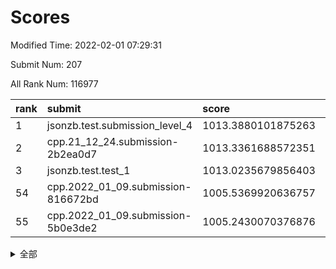 # Scores

Modified Time: 2022-02-01 07:29:31

Submit Num: 207

All Rank Num: 116977

| rank |               submit               |       score        |       sigma        | pk_num |
| :--- | :--------------------------------- | :----------------- | :----------------- | :----- |
| 1    | jsonzb.test.submission_level_4     | 1013.3880101875263 | 0.8248082988262002 | 2262   |
| 2    | cpp.21_12_24.submission-2b2ea0d7   | 1013.3361688572351 | 0.8197170905794224 | 2261   |
| 3    | jsonzb.test.test_1                 | 1013.0235679856403 | 0.8036225659949825 | 2258   |
| 54   | cpp.2022_01_09.submission-816672bd | 1005.5369920636757 | 0.7217483360149058 | 2266   |
| 55   | cpp.2022_01_09.submission-5b0e3de2 | 1005.2430070376876 | 0.7319392777832842 | 2263   |


<details>
<summary>全部</summary>

| rank |                 submit                 |       score        |       sigma        | pk_num |
| :--- | :------------------------------------- | :----------------- | :----------------- | :----- |
| 1    | jsonzb.test.submission_level_4         | 1013.3880101875263 | 0.8248082988262002 | 2262   |
| 2    | cpp.21_12_24.submission-2b2ea0d7       | 1013.3361688572351 | 0.8197170905794224 | 2261   |
| 3    | jsonzb.test.test_1                     | 1013.0235679856403 | 0.8036225659949825 | 2258   |
| 4    | gobigger.level_3.submission_level_3_35 | 1011.9082383286006 | 0.7877745498498797 | 2265   |
| 5    | gobigger.level_3.submission_level_3_25 | 1011.620625585003  | 0.7829689063286417 | 2265   |
| 6    | gobigger.level_3.submission_level_3_6  | 1011.0886169465547 | 0.7588346757473117 | 2261   |
| 7    | gobigger.level_3.submission_level_3_40 | 1010.8482055257168 | 0.7615154637029217 | 2258   |
| 8    | gobigger.level_3.submission_level_3_14 | 1010.800095653786  | 0.7560993008536463 | 2258   |
| 9    | gobigger.level_3.submission_level_3_9  | 1010.5996840538435 | 0.7609089090812563 | 2262   |
| 10   | gobigger.level_3.submission_level_3_36 | 1010.5853745606287 | 0.7737337323581583 | 2258   |
| 11   | gobigger.level_3.submission_level_3_18 | 1010.5469806660741 | 0.7463631117325782 | 2258   |
| 12   | gobigger.level_3.submission_level_3_34 | 1010.5451853172002 | 0.753931135848     | 2255   |
| 13   | gobigger.level_3.submission_level_3_4  | 1010.4495293474065 | 0.7441940250680698 | 2265   |
| 14   | gobigger.level_3.submission_level_3_39 | 1010.4278988378206 | 0.769531490250638  | 2264   |
| 15   | gobigger.level_3.submission_level_3_2  | 1010.3471372694945 | 0.7765919433162368 | 2263   |
| 16   | gobigger.level_3.submission_level_3_38 | 1010.3443031192912 | 0.7842557399555639 | 2263   |
| 17   | gobigger.level_3.submission_level_3_26 | 1010.3319621346496 | 0.768483727000869  | 2260   |
| 18   | gobigger.level_3.submission_level_3_20 | 1010.3176161742466 | 0.7564665589033749 | 2261   |
| 19   | gobigger.level_3.submission_level_3_31 | 1010.2939176395683 | 0.7833441862679036 | 2263   |
| 20   | gobigger.level_3.submission_level_3_33 | 1010.2554793693482 | 0.7678872427507359 | 2265   |
| 21   | gobigger.level_3.submission_level_3_15 | 1010.2461708685647 | 0.7361721575352079 | 2262   |
| 22   | gobigger.level_3.submission_level_3_10 | 1010.1688201598378 | 0.7575038195489939 | 2262   |
| 23   | gobigger.level_3.submission_level_3_49 | 1010.1640815664277 | 0.7784299254239343 | 2261   |
| 24   | gobigger.level_3.submission_level_3_47 | 1010.1404713870297 | 0.7303299460403491 | 2261   |
| 25   | gobigger.level_3.submission_level_3_5  | 1010.0943141420282 | 0.743245888967762  | 2257   |
| 26   | gobigger.level_3.submission_level_3_16 | 1010.0773639132841 | 0.7602175013107214 | 2263   |
| 27   | gobigger.level_3.submission_level_3_0  | 1010.0582950328945 | 0.7547189899932689 | 2252   |
| 28   | gobigger.level_3.submission_level_3_48 | 1010.0194645906929 | 0.7517800082250694 | 2260   |
| 29   | gobigger.level_3.submission_level_3_23 | 1009.9993977249518 | 0.7824180089990723 | 2268   |
| 30   | gobigger.level_3.submission_level_3_42 | 1009.9890643903942 | 0.7537351081677809 | 2257   |
| 31   | gobigger.level_3.submission_level_3_45 | 1009.9143289543675 | 0.7505639647965954 | 2263   |
| 32   | gobigger.level_3.submission_level_3_30 | 1009.815515397485  | 0.7571597131429613 | 2265   |
| 33   | gobigger.level_3.submission_level_3_29 | 1009.7721029017353 | 0.7650864357062452 | 2256   |
| 34   | gobigger.level_3.submission_level_3_32 | 1009.7405797447842 | 0.7494405358080704 | 2264   |
| 35   | gobigger.level_3.submission_level_3_12 | 1009.6229628864864 | 0.734183037032059  | 2266   |
| 36   | gobigger.level_3.submission_level_3_7  | 1009.6144052972049 | 0.7861187603417492 | 2264   |
| 37   | gobigger.level_3.submission_level_3_3  | 1009.599778142667  | 0.7469130819826514 | 2258   |
| 38   | gobigger.level_3.submission_level_3_27 | 1009.5566983180348 | 0.7524902904773052 | 2261   |
| 39   | gobigger.level_3.submission_level_3_43 | 1009.5501505484519 | 0.7604170320531581 | 2261   |
| 40   | gobigger.level_3.submission_level_3_24 | 1009.4077174170717 | 0.7403845229707638 | 2258   |
| 41   | gobigger.level_3.submission_level_3_13 | 1009.3048678202267 | 0.7740580850746009 | 2257   |
| 42   | gobigger.level_3.submission_level_3_11 | 1009.2902224345017 | 0.7636575679135906 | 2262   |
| 43   | gobigger.level_3.submission_level_3_1  | 1009.2106197351615 | 0.7530832298828787 | 2262   |
| 44   | gobigger.level_3.submission_level_3_8  | 1009.1763008527099 | 0.7483409366017031 | 2262   |
| 45   | gobigger.level_3.submission_level_3_19 | 1009.0453853067925 | 0.7394844948093608 | 2259   |
| 46   | gobigger.level_3.submission_level_3_22 | 1008.994530292125  | 0.7632819280629531 | 2262   |
| 47   | gobigger.level_3.submission_level_3_28 | 1008.8379922548938 | 0.7258718684519258 | 2262   |
| 48   | gobigger.level_3.submission_level_3_41 | 1008.7855488136704 | 0.7393258668859446 | 2264   |
| 49   | gobigger.level_3.submission_level_3_17 | 1008.747119937499  | 0.7422539285909914 | 2254   |
| 50   | gobigger.level_3.submission_level_3_37 | 1008.7112463458905 | 0.7728472921610137 | 2264   |
| 51   | gobigger.level_3.submission_level_3_46 | 1008.6650567936884 | 0.7321982916764984 | 2262   |
| 52   | gobigger.level_3.submission_level_3_21 | 1008.4598665838128 | 0.7411312881935455 | 2255   |
| 53   | gobigger.level_3.submission_level_3_44 | 1007.9756093541749 | 0.7498512863330158 | 2258   |
| 54   | cpp.2022_01_09.submission-816672bd     | 1005.5369920636757 | 0.7217483360149058 | 2266   |
| 55   | cpp.2022_01_09.submission-5b0e3de2     | 1005.2430070376876 | 0.7319392777832842 | 2263   |
| 56   | gobigger.level_1.submission_level_1_47 | 1005.0033630409283 | 0.7330071030584207 | 2260   |
| 57   | gobigger.level_1.submission_level_1_32 | 1004.8184490559734 | 0.7246611583971958 | 2257   |
| 58   | gobigger.level_1.submission_level_1_17 | 1004.6947975078184 | 0.7065172608361795 | 2261   |
| 59   | gobigger.level_1.submission_level_1_22 | 1004.6137930795514 | 0.716711325024149  | 2259   |
| 60   | gobigger.level_1.submission_level_1_21 | 1004.3702570599529 | 0.7271115795464891 | 2256   |
| 61   | gobigger.level_1.submission_level_1_46 | 1004.2249398614479 | 0.7229451345603414 | 2260   |
| 62   | gobigger.level_1.submission_level_1_1  | 1004.2026043563542 | 0.722728697255248  | 2260   |
| 63   | gobigger.level_1.submission_level_1_33 | 1004.1539894017417 | 0.7211461129060815 | 2263   |
| 64   | gobigger.level_1.submission_level_1_48 | 1004.0889863225726 | 0.7194340819169616 | 2255   |
| 65   | gobigger.level_1.submission_level_1_20 | 1004.0566949109316 | 0.7187913180951065 | 2259   |
| 66   | gobigger.level_1.submission_level_1_40 | 1003.9621497652533 | 0.7237172643410419 | 2260   |
| 67   | gobigger.level_1.submission_level_1_2  | 1003.8969082819311 | 0.7156057862462429 | 2260   |
| 68   | gobigger.level_1.submission_level_1_41 | 1003.8280068756491 | 0.7332799210552677 | 2261   |
| 69   | gobigger.level_1.submission_level_1_9  | 1003.7097775778615 | 0.7228145224645144 | 2258   |
| 70   | gobigger.level_1.submission_level_1_23 | 1003.707608308625  | 0.720850168807478  | 2254   |
| 71   | gobigger.level_1.submission_level_1_34 | 1003.7043697736058 | 0.7331289307849169 | 2265   |
| 72   | gobigger.level_1.submission_level_1_6  | 1003.6753310430347 | 0.7165057998225308 | 2258   |
| 73   | gobigger.level_1.submission_level_1_19 | 1003.5966583666917 | 0.7195573987078507 | 2258   |
| 74   | gobigger.level_1.submission_level_1_29 | 1003.5954453409785 | 0.7229556854571189 | 2261   |
| 75   | gobigger.level_1.submission_level_1_10 | 1003.587280843063  | 0.7328515958267534 | 2262   |
| 76   | gobigger.level_1.submission_level_1_42 | 1003.4972126993877 | 0.7155013313068173 | 2261   |
| 77   | gobigger.level_1.submission_level_1_30 | 1003.474900571779  | 0.7306542009707861 | 2253   |
| 78   | gobigger.level_1.submission_level_1_5  | 1003.461043250671  | 0.7144164592165849 | 2264   |
| 79   | gobigger.level_1.submission_level_1_39 | 1003.4083576051519 | 0.7338330401472958 | 2263   |
| 80   | gobigger.level_1.submission_level_1_45 | 1003.3014396202703 | 0.7070250472070133 | 2260   |
| 81   | gobigger.level_1.submission_level_1_43 | 1003.2563034968056 | 0.7158961718226271 | 2261   |
| 82   | gobigger.level_1.submission_level_1_3  | 1003.2473642301678 | 0.7244563664986796 | 2262   |
| 83   | gobigger.level_1.submission_level_1_12 | 1003.2229139424843 | 0.7231184136339301 | 2260   |
| 84   | gobigger.level_1.submission_level_1_8  | 1003.188677635102  | 0.7110763684514643 | 2258   |
| 85   | gobigger.level_1.submission_level_1_15 | 1003.1705797316646 | 0.7144835086094118 | 2261   |
| 86   | gobigger.level_1.submission_level_1_44 | 1003.1548535808566 | 0.7204788715377178 | 2258   |
| 87   | gobigger.level_1.submission_level_1_7  | 1003.1029059872762 | 0.7159334236403713 | 2262   |
| 88   | gobigger.level_1.submission_level_1_37 | 1003.0867530368351 | 0.7176876358982168 | 2264   |
| 89   | gobigger.level_1.submission_level_1_13 | 1002.9326863048939 | 0.7193273810797205 | 2262   |
| 90   | gobigger.level_1.submission_level_1_36 | 1002.9066653434388 | 0.7131876683999006 | 2251   |
| 91   | gobigger.level_1.submission_level_1_27 | 1002.8912034014959 | 0.7208988813983276 | 2260   |
| 92   | gobigger.level_1.submission_level_1_31 | 1002.7880405860699 | 0.7094264437597191 | 2260   |
| 93   | gobigger.level_1.submission_level_1_14 | 1002.7344753254438 | 0.7228571898384435 | 2258   |
| 94   | gobigger.level_1.submission_level_1_4  | 1002.7150460711484 | 0.719651327886058  | 2257   |
| 95   | gobigger.level_1.submission_level_1_0  | 1002.5455388741974 | 0.7123970518350947 | 2263   |
| 96   | gobigger.level_1.submission_level_1_26 | 1002.5244711474536 | 0.7109590820571483 | 2260   |
| 97   | gobigger.level_1.submission_level_1_35 | 1002.5209787267446 | 0.7151491549408999 | 2256   |
| 98   | gobigger.level_1.submission_level_1_28 | 1002.5162054465656 | 0.7090896009588626 | 2258   |
| 99   | gobigger.level_1.submission_level_1_18 | 1002.4736085592341 | 0.717327702199094  | 2262   |
| 100  | gobigger.level_1.submission_level_1_11 | 1002.3364341844326 | 0.7128432090690122 | 2260   |
| 101  | gobigger.level_1.submission_level_1_24 | 1002.259981608353  | 0.7158479950392669 | 2267   |
| 102  | gobigger.level_1.submission_level_1_25 | 1002.2270299371647 | 0.7198127096628852 | 2259   |
| 103  | gobigger.level_1.submission_level_1_16 | 1001.9876776310356 | 0.7194408133577971 | 2259   |
| 104  | gobigger.level_1.submission_level_1_49 | 1001.7048567379774 | 0.7054028017344897 | 2259   |
| 105  | gobigger.level_1.submission_level_1_38 | 1001.1794965478041 | 0.7043515446294696 | 2263   |
| 106  | gobigger.random.submission_random_46   | 997.1974156307567  | 0.7017279204801087 | 2261   |
| 107  | gobigger.random.submission_random_43   | 997.1942621087802  | 0.6959918039852127 | 2262   |
| 108  | gobigger.random.submission_random_37   | 997.0362849322229  | 0.7146312832881255 | 2261   |
| 109  | gobigger.random.submission_random_45   | 996.970572815183   | 0.7153410782034537 | 2259   |
| 110  | gobigger.random.submission_random_16   | 996.9439105463146  | 0.7090749466657322 | 2262   |
| 111  | gobigger.random.submission_random_38   | 996.698381000581   | 0.722767421613883  | 2257   |
| 112  | gobigger.random.submission_random_23   | 996.6690285938322  | 0.7288260909831524 | 2262   |
| 113  | gobigger.random.submission_random_5    | 996.6588671774447  | 0.7011377921125005 | 2258   |
| 114  | gobigger.random.submission_random_3    | 996.6511677340383  | 0.7153208504209118 | 2260   |
| 115  | gobigger.random.submission_random_24   | 996.5342397243741  | 0.712684037915941  | 2262   |
| 116  | gobigger.random.submission_random_36   | 996.5112351020987  | 0.7110423919470839 | 2258   |
| 117  | gobigger.random.submission_random_47   | 996.403966816647   | 0.7209903714736198 | 2257   |
| 118  | gobigger.random.submission_random_21   | 996.3621870303149  | 0.713318395685431  | 2262   |
| 119  | gobigger.random.submission_random_8    | 996.3492605243205  | 0.7070267149132224 | 2260   |
| 120  | gobigger.random.submission_random_32   | 996.3414874507737  | 0.709246839183382  | 2261   |
| 121  | gobigger.random.submission_random_14   | 996.1390281878976  | 0.7122145619997607 | 2265   |
| 122  | gobigger.random.submission_random_17   | 995.9873780129054  | 0.7083360067638576 | 2265   |
| 123  | gobigger.random.submission_random_27   | 995.9405247928314  | 0.7207692569439521 | 2262   |
| 124  | gobigger.random.submission_random_20   | 995.9285651627217  | 0.7069276759893685 | 2258   |
| 125  | gobigger.random.submission_random_28   | 995.9102555491525  | 0.7117112664203138 | 2266   |
| 126  | gobigger.random.submission_random_26   | 995.8818458802035  | 0.7095669977352689 | 2265   |
| 127  | gobigger.random.submission_random_35   | 995.8017924950142  | 0.7135481269560181 | 2265   |
| 128  | gobigger.random.submission_random_40   | 995.7901916808264  | 0.7190188459183264 | 2263   |
| 129  | gobigger.random.submission_random_49   | 995.6910653198482  | 0.7163718211314705 | 2258   |
| 130  | gobigger.random.submission_random_1    | 995.680653388633   | 0.7097709617585707 | 2255   |
| 131  | gobigger.random.submission_random_48   | 995.6629353693916  | 0.7103414359647069 | 2261   |
| 132  | gobigger.random.submission_random_4    | 995.628165821282   | 0.7095702397624722 | 2254   |
| 133  | gobigger.random.submission_random_10   | 995.584459531      | 0.7137258234605423 | 2258   |
| 134  | gobigger.random.submission_random_11   | 995.5480042247706  | 0.7173413435146918 | 2262   |
| 135  | gobigger.random.submission_random_41   | 995.5421144077277  | 0.7042454520968084 | 2262   |
| 136  | gobigger.random.submission_random_22   | 995.5012874081885  | 0.7199559114640205 | 2260   |
| 137  | gobigger.random.submission_random_6    | 995.4395879790152  | 0.7117114811575082 | 2262   |
| 138  | gobigger.random.submission_random_15   | 995.3922410942679  | 0.7135133017260227 | 2262   |
| 139  | gobigger.random.submission_random_12   | 995.3904520423821  | 0.7179568256117771 | 2263   |
| 140  | gobigger.random.submission_random_33   | 995.3062094259647  | 0.710009262211674  | 2261   |
| 141  | gobigger.random.submission_random_7    | 995.2324461364175  | 0.7280922207030665 | 2253   |
| 142  | gobigger.random.submission_random_44   | 995.146062462523   | 0.7108502549137184 | 2258   |
| 143  | gobigger.random.submission_random_2    | 995.1399548411105  | 0.7081538830126797 | 2259   |
| 144  | gobigger.random.submission_random_29   | 995.0874448438958  | 0.7240973561657674 | 2257   |
| 145  | gobigger.random.submission_random_31   | 995.0576488629438  | 0.7088044273528217 | 2256   |
| 146  | gobigger.random.submission_random_18   | 995.0005834482964  | 0.7078849941227608 | 2264   |
| 147  | gobigger.random.submission_random_19   | 994.9054237074471  | 0.7052619497437405 | 2265   |
| 148  | gobigger.random.submission_random_30   | 994.9027108428442  | 0.7211481750310837 | 2260   |
| 149  | gobigger.random.submission_random_13   | 994.8288371569226  | 0.7105192793830263 | 2258   |
| 150  | gobigger.random.submission_random_9    | 994.8214763974586  | 0.7214354593909231 | 2268   |
| 151  | gobigger.random.submission_random_34   | 994.7351663602416  | 0.7172062693975001 | 2264   |
| 152  | gobigger.random.submission_random_0    | 994.6899559452878  | 0.719424875526522  | 2263   |
| 153  | gobigger.random.submission_random_25   | 994.5928508979679  | 0.6974674591581836 | 2258   |
| 154  | gobigger.random.submission_random_42   | 994.5057263795985  | 0.7272252376678662 | 2256   |
| 155  | gobigger.random.submission_random_39   | 994.4995597710513  | 0.710873461000888  | 2260   |
| 156  | gobigger.level_2.submission_level_2_43 | 994.2038153274336  | 0.7241118302378908 | 2262   |
| 157  | gobigger.level_2.submission_level_2_27 | 994.0433148378627  | 0.7289672476707728 | 2259   |
| 158  | gobigger.level_2.submission_level_2_6  | 993.5724785703445  | 0.7366157178656663 | 2264   |
| 159  | gobigger.level_2.submission_level_2_47 | 993.5179438034754  | 0.7344036104923993 | 2259   |
| 160  | gobigger.level_2.submission_level_2_45 | 993.4652711768983  | 0.7475766211338404 | 2260   |
| 161  | gobigger.level_2.submission_level_2_11 | 993.3405401357849  | 0.7462192565484752 | 2262   |
| 162  | gobigger.level_2.submission_level_2_5  | 993.1874166808101  | 0.73882575356426   | 2252   |
| 163  | gobigger.level_2.submission_level_2_36 | 993.1785074388793  | 0.7406994837659774 | 2258   |
| 164  | gobigger.level_2.submission_level_2_31 | 993.0809804429695  | 0.7416726209562463 | 2261   |
| 165  | gobigger.level_2.submission_level_2_44 | 993.0709423386215  | 0.7248414871109541 | 2260   |
| 166  | gobigger.level_2.submission_level_2_38 | 993.0032878772031  | 0.7278054433764964 | 2261   |
| 167  | gobigger.level_2.submission_level_2_9  | 992.9777807537641  | 0.7443581878718617 | 2260   |
| 168  | gobigger.level_2.submission_level_2_33 | 992.9212093749702  | 0.7376520419733681 | 2258   |
| 169  | gobigger.level_2.submission_level_2_37 | 992.8022064610097  | 0.7328948792840327 | 2260   |
| 170  | gobigger.level_2.submission_level_2_2  | 992.6856935495904  | 0.7398250546907661 | 2264   |
| 171  | gobigger.level_2.submission_level_2_18 | 992.5412885556997  | 0.7484079730708131 | 2265   |
| 172  | gobigger.level_2.submission_level_2_19 | 992.4777574221229  | 0.7519020134125041 | 2255   |
| 173  | gobigger.level_2.submission_level_2_21 | 992.4165548126899  | 0.7436366818411214 | 2258   |
| 174  | gobigger.level_2.submission_level_2_25 | 992.3395440272343  | 0.7247755640378192 | 2262   |
| 175  | gobigger.level_2.submission_level_2_34 | 992.3049405214373  | 0.7458410592263908 | 2257   |
| 176  | gobigger.level_2.submission_level_2_49 | 992.2830848243866  | 0.7314797121679367 | 2261   |
| 177  | gobigger.level_2.submission_level_2_12 | 992.2768163640155  | 0.7438933197008841 | 2265   |
| 178  | gobigger.level_2.submission_level_2_48 | 992.2569613568704  | 0.7304931696345547 | 2261   |
| 179  | gobigger.level_2.submission_level_2_14 | 992.226676169256   | 0.735657512250915  | 2256   |
| 180  | gobigger.level_2.submission_level_2_40 | 992.0523021505591  | 0.7535861362359356 | 2257   |
| 181  | gobigger.level_2.submission_level_2_22 | 992.037143807805   | 0.7350742535275431 | 2263   |
| 182  | gobigger.level_2.submission_level_2_35 | 992.0135356419174  | 0.7364197156281339 | 2261   |
| 183  | gobigger.level_2.submission_level_2_23 | 991.9906467898065  | 0.748208445391996  | 2257   |
| 184  | gobigger.level_2.submission_level_2_15 | 991.9693581043857  | 0.7381388315566897 | 2257   |
| 185  | gobigger.level_2.submission_level_2_41 | 991.9331230891268  | 0.7405668898925014 | 2266   |
| 186  | gobigger.level_2.submission_level_2_4  | 991.9202658934655  | 0.7505278946464045 | 2262   |
| 187  | gobigger.level_2.submission_level_2_1  | 991.8964020968102  | 0.7338579976867329 | 2264   |
| 188  | gobigger.level_2.submission_level_2_26 | 991.8945415694463  | 0.7375462837945777 | 2265   |
| 189  | gobigger.level_2.submission_level_2_8  | 991.7875367448008  | 0.7389127368791317 | 2263   |
| 190  | gobigger.level_2.submission_level_2_39 | 991.6666906238166  | 0.7597255714831278 | 2262   |
| 191  | gobigger.level_2.submission_level_2_46 | 991.5985385800401  | 0.7459811928443655 | 2261   |
| 192  | gobigger.level_2.submission_level_2_28 | 991.4883455231623  | 0.7606606585199194 | 2259   |
| 193  | gobigger.level_2.submission_level_2_24 | 991.4777357381228  | 0.7575147788800517 | 2256   |
| 194  | gobigger.level_2.submission_level_2_30 | 991.4755914726383  | 0.7607210475744384 | 2260   |
| 195  | gobigger.level_2.submission_level_2_17 | 991.3789570666909  | 0.7429567017717651 | 2254   |
| 196  | gobigger.level_2.submission_level_2_29 | 991.3015428844786  | 0.7580922620852657 | 2262   |
| 197  | gobigger.level_2.submission_level_2_13 | 991.2621236572317  | 0.757667275498303  | 2262   |
| 198  | gobigger.level_2.submission_level_2_42 | 991.2381663002333  | 0.7620255100605424 | 2264   |
| 199  | gobigger.level_2.submission_level_2_0  | 991.1247024827051  | 0.7507976965366118 | 2263   |
| 200  | gobigger.level_2.submission_level_2_16 | 990.9895795923053  | 0.7386522181808964 | 2261   |
| 201  | gobigger.level_2.submission_level_2_7  | 990.8200183141175  | 0.7518243759551384 | 2268   |
| 202  | gobigger.level_2.submission_level_2_10 | 990.5642430846455  | 0.7553115851218892 | 2261   |
| 203  | gobigger.level_2.submission_level_2_32 | 990.3540755955947  | 0.7463034443456052 | 2261   |
| 204  | gobigger.level_2.submission_level_2_3  | 989.664327272004   | 0.7576993758041405 | 2259   |
| 205  | gobigger.level_2.submission_level_2_20 | 988.8667454732298  | 0.8007191558885827 | 2256   |
| 206  | gobigger.none.submission_none_1        | 978.1199913216493  | 1.191864488460642  | 2251   |
| 207  | gobigger.none.submission_none_0        | 976.1565054418134  | 1.3440190530475407 | 2264   |

</details>
